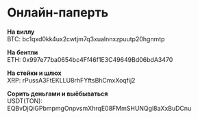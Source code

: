 # **Онлайн-паперть**
**На виллу**\
BTC: bc1qxd0kk4ux2cwtjm7q3xualnnxzpuutp20hgnmtp

**На бентли**\
ETH: 0x997e77ba0654bc4Ff46f1E3C49649Bd06bdA3470

**На стейки и шлюх**\
XRP: rPussA3FtEKLLU8rhFYftsBhCmxXoqfij2

**Сорить деньгами и выёбываться**\
USDT(TON): EQBvDjQiGPbmpmgOnpvsmXhrqE08FMmSHUNQgl8aXxBuDCnu
